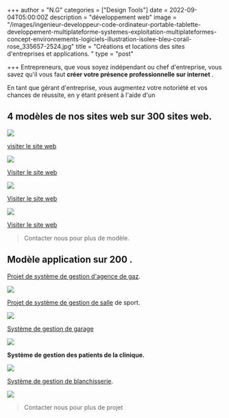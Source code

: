 +++
author = "N.G"
categories = ["Design Tools"]
date = 2022-09-04T05:00:00Z
description = "développement web"
image = "/images/ingenieur-developpeur-code-ordinateur-portable-tablette-developpement-multiplateforme-systemes-exploitation-multiplateformes-concept-environnements-logiciels-illustration-isolee-bleu-corail-rose_335657-2524.jpg"
title = "Créations et locations des sites d'entreprises et applications. "
type = "post"

+++
Entrepreneurs, que vous soyez indépendant ou chef d'entreprise, vous savez qu'il vous faut **créer votre présence professionnelle sur internet** .

En tant que gérant d'entreprise, vous augmentez votre notoriété et vos chances de réussite, en y étant présent à l'aide d'un

## 4 modèles de nos sites web sur 300 sites web.

**![](/images/39f646b6-0e72-439e-8bc2-82486145981e.jpeg)**

[visiter le site web](https://templatemo.com/live/templatemo_578_first_portfolio "https://templatemo.com/live/templatemo_578_first_portfolio")

![](/images/929f842c-e97b-47d6-8e8b-10bc4e6b1540.jpeg)

[Visiter le site web](https://templatemo.com/live/templatemo_573_eduwell "https://templatemo.com/live/templatemo_573_eduwell")

![](/images/c3d0cdf6-f8f1-4add-aae5-5144fa6f3acf.jpeg)

[Visiter le site web](https://www.tooplate.com/live/2097_pop "https://www.tooplate.com/live/2097_pop")

![](/images/70ff7297-d434-4831-867b-d101787a7423.jpeg)

[Visiter le site web](https://templatemo.com/live/templatemo_563_seo_dream "https://templatemo.com/live/templatemo_563_seo_dream")

> Contacter nous pour plus de modèle. 

## Modèle application sur 200 .

[Projet de système de gestion d'agence de gaz](https://www.sourcecodester.com/php/15586/gas-agency-management-system-project-php-free-download-source-code.html).

![](/images/gasmark_dashboard.jpg)

[Projet de système de gestion de salle](https://www.sourcecodester.com/php/15515/gym-management-system-project-php.html) de sport.

![](/images/gym-management-system-project.jpg)

[Système de gestion de garage ](https://www.sourcecodester.com/php/15485/garage-management-system-using-phpmysql-source-code.html)

![](/images/dashboard.jpg)

  
**Système de gestion des patients de la clinique.**

![](/images/php-cpms-patients.png)

[Système de gestion de blanchisserie](https://www.sourcecodester.com/php-ci-laundry-management-system-source-code).

![](/images/php-ci-lms-transaction.png)

> Contacter nous pour plus de projet 